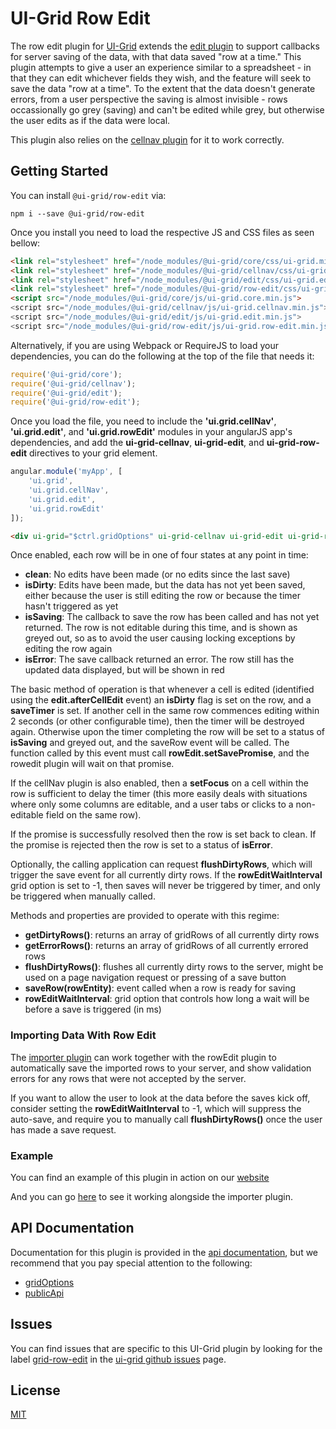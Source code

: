 # UI-Grid Row Edit

The row edit plugin for [UI-Grid](https://www.npmjs.com/package/@ui-grid/core) extends the [edit plugin](https://www.npmjs.com/package/@ui-grid/edit) to support callbacks for server saving of the data, with that data saved "row at a time." This plugin attempts to give a user an experience similar to a spreadsheet - in that they can edit whichever fields they wish, and the feature will seek to save the data "row at a time". To the extent that the data doesn't generate errors, from a user perspective the saving is almost invisible - rows occassionally go grey (saving) and can't be edited while grey, but otherwise the user edits as if the data were local.

This plugin also relies on the [cellnav plugin](https://www.npmjs.com/package/@ui-grid/cellnav) for it to work correctly.

## Getting Started

You can install `@ui-grid/row-edit` via:

```shell
npm i --save @ui-grid/row-edit
```

Once you install you need to load the respective JS and CSS files as seen bellow:

```html
<link rel="stylesheet" href="/node_modules/@ui-grid/core/css/ui-grid.min.css" type="text/css">
<link rel="stylesheet" href="/node_modules/@ui-grid/cellnav/css/ui-grid.cellnav.min.css" type="text/css">
<link rel="stylesheet" href="/node_modules/@ui-grid/edit/css/ui-grid.edit.min.css" type="text/css">
<link rel="stylesheet" href="/node_modules/@ui-grid/row-edit/css/ui-grid.row-edit.min.css" type="text/css">
<script src="/node_modules/@ui-grid/core/js/ui-grid.core.min.js">
<script src="/node_modules/@ui-grid/cellnav/js/ui-grid.cellnav.min.js">
<script src="/node_modules/@ui-grid/edit/js/ui-grid.edit.min.js">
<script src="/node_modules/@ui-grid/row-edit/js/ui-grid.row-edit.min.js">
```

Alternatively, if you are using Webpack or RequireJS to load your dependencies, you can do the following at the top of the file that needs it:

```javascript
require('@ui-grid/core');
require('@ui-grid/cellnav');
require('@ui-grid/edit');
require('@ui-grid/row-edit');
```

Once you load the file, you need to include the **'ui.grid.cellNav'**, **'ui.grid.edit'**, and **'ui.grid.rowEdit'** modules in your angularJS app's dependencies, and add the **ui-grid-cellnav**, **ui-grid-edit**, and **ui-grid-row-edit** directives to your grid element.

```javascript
angular.module('myApp', [
    'ui.grid',
    'ui.grid.cellNav',
    'ui.grid.edit',
    'ui.grid.rowEdit'
]);
```

```html
<div ui-grid="$ctrl.gridOptions" ui-grid-cellnav ui-grid-edit ui-grid-row-edit>
```

Once enabled, each row will be in one of four states at any point in time:

* **clean**: No edits have been made (or no edits since the last save)
* **isDirty**: Edits have been made, but the data has not yet been saved, either because the user is still editing the row or because the timer hasn't triggered as yet
* **isSaving**: The callback to save the row has been called and has not yet returned. The row is not editable during this time, and is shown as greyed out, so as to avoid the user causing locking exceptions by editing the row again
* **isError**: The save callback returned an error. The row still has the updated data displayed, but will be shown in red

The basic method of operation is that whenever a cell is edited (identified using the **edit.afterCellEdit** event) an **isDirty** flag is set on the row, and a **saveTimer** is set. If another cell in the same row commences editing within 2 seconds (or other configurable time), then the timer will be destroyed again. Otherwise upon the timer completing the row will be set to a status of **isSaving** and greyed out, and the saveRow event will be called. The function called by this event must call **rowEdit.setSavePromise**, and the rowedit plugin will wait on that promise.

If the cellNav plugin is also enabled, then a **setFocus** on a cell within the row is sufficient to delay the timer (this more easily deals with situations where only some columns are editable, and a user tabs or clicks to a non-editable field on the same row).

If the promise is successfully resolved then the row is set back to clean. If the promise is rejected then the row is set to a status of **isError**.

Optionally, the calling application can request **flushDirtyRows**, which will trigger the save event for all currently dirty rows. If the **rowEditWaitInterval** grid option is set to -1, then saves will never be triggered by timer, and only be triggered when manually called.

Methods and properties are provided to operate with this regime:

* **getDirtyRows()**: returns an array of gridRows of all currently dirty rows
* **getErrorRows()**: returns an array of gridRows of all currently errored rows
* **flushDirtyRows()**: flushes all currently dirty rows to the server, might be used on a page navigation request or pressing of a save button
* **saveRow(rowEntity)**: event called when a row is ready for saving
* **rowEditWaitInterval**: grid option that controls how long a wait will be before a save is triggered (in ms)

### Importing Data With Row Edit

The [importer plugin](https://www.npmjs.com/package/@ui-grid/importer) can work together with the rowEdit plugin to automatically save the imported rows to your server, and show validation errors for any rows that were not accepted by the server.

If you want to allow the user to look at the data before the saves kick off, consider setting the **rowEditWaitInterval** to -1, which will suppress the auto-save, and require you to manually call **flushDirtyRows()** once the user has made a save request.

### Example

You can find an example of this plugin in action on our [website](http://ui-grid.info/docs/#!/tutorial/Tutorial:%20205%20Row%20Edit%20Feature)

And you can go [here](http://ui-grid.info/docs/#!/tutorial/Tutorial:%20311%20Importing%20Data%20With%20Row%20Edit) to see it working alongside the importer plugin.

## API Documentation

Documentation for this plugin is provided in the [api documentation](http://ui-grid.info/docs/#!/api/), but we recommend that you pay special attention to the following:

* [gridOptions](http://ui-grid.info/docs/#!/api/ui.grid.rowEdit.api:GridOptions)
* [publicApi](http://ui-grid.info/docs/#!/api/ui.grid.rowEdit.api:PublicApi)

## Issues

You can find issues that are specific to this UI-Grid plugin by looking for the label [grid-row-edit](https://github.com/angular-ui/ui-grid/labels/grid-row-edit) in the [ui-grid github issues](https://github.com/angular-ui/ui-grid/issues) page.

## License

[MIT](https://github.com/angular-ui/ui-grid/blob/master/LICENSE.md)